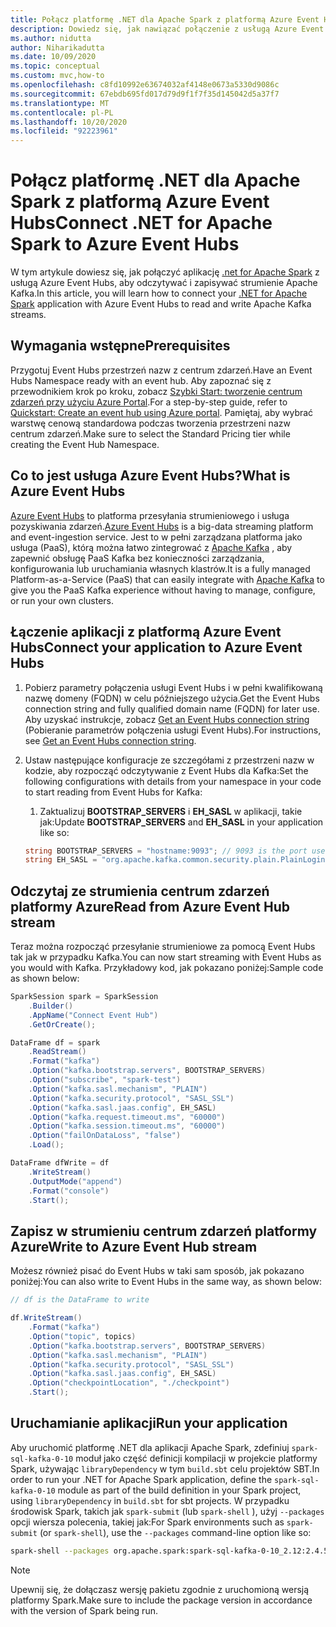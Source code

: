 ```yaml
---
title: Połącz platformę .NET dla Apache Spark z platformą Azure Event Hubs
description: Dowiedz się, jak nawiązać połączenie z usługą Azure Event Hub z lokalnego programu .NET for Apache Spark instance.
ms.author: nidutta
author: Niharikadutta
ms.date: 10/09/2020
ms.topic: conceptual
ms.custom: mvc,how-to
ms.openlocfilehash: c8fd10992e63674032af4148e0673a5330d9086c
ms.sourcegitcommit: 67ebdb695fd017d79d9f1f7f35d145042d5a37f7
ms.translationtype: MT
ms.contentlocale: pl-PL
ms.lasthandoff: 10/20/2020
ms.locfileid: "92223961"
---
```

# <a name="connect-net-for-apache-spark-to-azure-event-hubs"></a><span data-ttu-id="cc74f-103">Połącz platformę .NET dla Apache Spark z platformą Azure Event Hubs</span><span class="sxs-lookup"><span data-stu-id="cc74f-103">Connect .NET for Apache Spark to Azure Event Hubs</span></span>

<span data-ttu-id="cc74f-104">W tym artykule dowiesz się, jak połączyć aplikację [.net for Apache Spark](https://github.com/dotnet/spark) z usługą Azure Event Hubs, aby odczytywać i zapisywać strumienie Apache Kafka.</span><span class="sxs-lookup"><span data-stu-id="cc74f-104">In this article, you will learn how to connect your [.NET for Apache Spark](https://github.com/dotnet/spark) application with Azure Event Hubs to read and write Apache Kafka streams.</span></span>

## <a name="prerequisites"></a><span data-ttu-id="cc74f-105">Wymagania wstępne</span><span class="sxs-lookup"><span data-stu-id="cc74f-105">Prerequisites</span></span>

<span data-ttu-id="cc74f-106">Przygotuj Event Hubs przestrzeń nazw z centrum zdarzeń.</span><span class="sxs-lookup"><span data-stu-id="cc74f-106">Have an Event Hubs Namespace ready with an event hub.</span></span> <span data-ttu-id="cc74f-107">Aby zapoznać się z przewodnikiem krok po kroku, zobacz [Szybki Start: tworzenie centrum zdarzeń przy użyciu Azure Portal](/azure/event-hubs/event-hubs-create).</span><span class="sxs-lookup"><span data-stu-id="cc74f-107">For a step-by-step guide, refer to [Quickstart: Create an event hub using Azure portal](/azure/event-hubs/event-hubs-create).</span></span> <span data-ttu-id="cc74f-108">Pamiętaj, aby wybrać warstwę cenową standardowa podczas tworzenia przestrzeni nazw centrum zdarzeń.</span><span class="sxs-lookup"><span data-stu-id="cc74f-108">Make sure to select the Standard Pricing tier while creating the Event Hub Namespace.</span></span>

## <a name="what-is-azure-event-hubs"></a><span data-ttu-id="cc74f-109">Co to jest usługa Azure Event Hubs?</span><span class="sxs-lookup"><span data-stu-id="cc74f-109">What is Azure Event Hubs</span></span>

<span data-ttu-id="cc74f-110">[Azure Event Hubs](/azure/event-hubs/event-hubs-about) to platforma przesyłania strumieniowego i usługa pozyskiwania zdarzeń.</span><span class="sxs-lookup"><span data-stu-id="cc74f-110">[Azure Event Hubs](/azure/event-hubs/event-hubs-about) is a big-data streaming platform and event-ingestion service.</span></span> <span data-ttu-id="cc74f-111">Jest to w pełni zarządzana platforma jako usługa (PaaS), którą można łatwo zintegrować z [Apache Kafka](https://kafka.apache.org/) , aby zapewnić obsługę PaaS Kafka bez konieczności zarządzania, konfigurowania lub uruchamiania własnych klastrów.</span><span class="sxs-lookup"><span data-stu-id="cc74f-111">It is a fully managed Platform-as-a-Service (PaaS) that can easily integrate with [Apache Kafka](https://kafka.apache.org/) to give you the PaaS Kafka experience without having to manage, configure, or run your own clusters.</span></span>

## <a name="connect-your-application-to-azure-event-hubs"></a><span data-ttu-id="cc74f-112">Łączenie aplikacji z platformą Azure Event Hubs</span><span class="sxs-lookup"><span data-stu-id="cc74f-112">Connect your application to Azure Event Hubs</span></span>

1. <span data-ttu-id="cc74f-113">Pobierz parametry połączenia usługi Event Hubs i w pełni kwalifikowaną nazwę domeny (FQDN) w celu późniejszego użycia.</span><span class="sxs-lookup"><span data-stu-id="cc74f-113">Get the Event Hubs connection string and fully qualified domain name (FQDN) for later use.</span></span> <span data-ttu-id="cc74f-114">Aby uzyskać instrukcje, zobacz [Get an Event Hubs connection string](/azure/event-hubs/event-hubs-get-connection-string) (Pobieranie parametrów połączenia usługi Event Hubs).</span><span class="sxs-lookup"><span data-stu-id="cc74f-114">For instructions, see [Get an Event Hubs connection string](/azure/event-hubs/event-hubs-get-connection-string).</span></span>
2. <span data-ttu-id="cc74f-115">Ustaw następujące konfiguracje ze szczegółami z przestrzeni nazw w kodzie, aby rozpocząć odczytywanie z Event Hubs dla Kafka:</span><span class="sxs-lookup"><span data-stu-id="cc74f-115">Set the following configurations with details from your namespace in your code to start reading from Event Hubs for Kafka:</span></span>
    1. <span data-ttu-id="cc74f-116">Zaktualizuj **BOOTSTRAP_SERVERS** i **EH_SASL** w aplikacji, takie jak:</span><span class="sxs-lookup"><span data-stu-id="cc74f-116">Update **BOOTSTRAP_SERVERS** and **EH_SASL** in your application like so:</span></span>

    ```csharp
    string BOOTSTRAP_SERVERS = "hostname:9093"; // 9093 is the port used to communicate with Event Hubs, see [troubleshooting guide](https://docs.microsoft.com/azure/event-hubs/troubleshooting-guide)
    string EH_SASL = "org.apache.kafka.common.security.plain.PlainLoginModule required username=\"$ConnectionString\" password=\"<CONNECTION_STRING>\";"; // Connection string obtained from Step 1
    ```

## <a name="read-from-azure-event-hub-stream"></a><span data-ttu-id="cc74f-117">Odczytaj ze strumienia centrum zdarzeń platformy Azure</span><span class="sxs-lookup"><span data-stu-id="cc74f-117">Read from Azure Event Hub stream</span></span>

<span data-ttu-id="cc74f-118">Teraz można rozpocząć przesyłanie strumieniowe za pomocą Event Hubs tak jak w przypadku Kafka.</span><span class="sxs-lookup"><span data-stu-id="cc74f-118">You can now start streaming with Event Hubs as you would with Kafka.</span></span> <span data-ttu-id="cc74f-119">Przykładowy kod, jak pokazano poniżej:</span><span class="sxs-lookup"><span data-stu-id="cc74f-119">Sample code as shown below:</span></span>

```csharp
SparkSession spark = SparkSession
    .Builder()
    .AppName("Connect Event Hub")
    .GetOrCreate();

DataFrame df = spark
    .ReadStream()
    .Format("kafka")
    .Option("kafka.bootstrap.servers", BOOTSTRAP_SERVERS)
    .Option("subscribe", "spark-test")
    .Option("kafka.sasl.mechanism", "PLAIN")
    .Option("kafka.security.protocol", "SASL_SSL")
    .Option("kafka.sasl.jaas.config", EH_SASL)
    .Option("kafka.request.timeout.ms", "60000")
    .Option("kafka.session.timeout.ms", "60000")
    .Option("failOnDataLoss", "false")
    .Load();

DataFrame dfWrite = df
    .WriteStream()
    .OutputMode("append")
    .Format("console")
    .Start();
```

## <a name="write-to-azure-event-hub-stream"></a><span data-ttu-id="cc74f-120">Zapisz w strumieniu centrum zdarzeń platformy Azure</span><span class="sxs-lookup"><span data-stu-id="cc74f-120">Write to Azure Event Hub stream</span></span>

<span data-ttu-id="cc74f-121">Możesz również pisać do Event Hubs w taki sam sposób, jak pokazano poniżej:</span><span class="sxs-lookup"><span data-stu-id="cc74f-121">You can also write to Event Hubs in the same way, as shown below:</span></span>

```csharp
// df is the DataFrame to write

df.WriteStream()
    .Format("kafka")
    .Option("topic", topics)
    .Option("kafka.bootstrap.servers", BOOTSTRAP_SERVERS)
    .Option("kafka.sasl.mechanism", "PLAIN")
    .Option("kafka.security.protocol", "SASL_SSL")
    .Option("kafka.sasl.jaas.config", EH_SASL)
    .Option("checkpointLocation", "./checkpoint")
    .Start();
```

## <a name="run-your-application"></a><span data-ttu-id="cc74f-122">Uruchamianie aplikacji</span><span class="sxs-lookup"><span data-stu-id="cc74f-122">Run your application</span></span>

<span data-ttu-id="cc74f-123">Aby uruchomić platformę .NET dla aplikacji Apache Spark, zdefiniuj `spark-sql-kafka-0-10` moduł jako część definicji kompilacji w projekcie platformy Spark, używając `libraryDependency` w tym `build.sbt` celu projektów SBT.</span><span class="sxs-lookup"><span data-stu-id="cc74f-123">In order to run your .NET for Apache Spark application, define the `spark-sql-kafka-0-10` module as part of the build definition in your Spark project, using `libraryDependency` in `build.sbt` for sbt projects.</span></span> <span data-ttu-id="cc74f-124">W przypadku środowisk Spark, takich jak `spark-submit` (lub `spark-shell` ), użyj `--packages` opcji wiersza polecenia, takiej jak:</span><span class="sxs-lookup"><span data-stu-id="cc74f-124">For Spark environments such as `spark-submit` (or `spark-shell`), use the `--packages` command-line option like so:</span></span>

```bash
spark-shell --packages org.apache.spark:spark-sql-kafka-0-10_2.12:2.4.5
```

> [!NOTE]
> <span data-ttu-id="cc74f-125">Upewnij się, że dołączasz wersję pakietu zgodnie z uruchomioną wersją platformy Spark.</span><span class="sxs-lookup"><span data-stu-id="cc74f-125">Make sure to include the package version in accordance with the version of Spark being run.</span></span>
